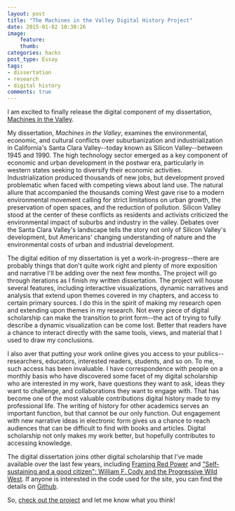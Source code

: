 ```yaml
---
layout: post
title: "The Machines in the Valley Digital History Project"
date: 2015-01-02 10:30:26
image: 
    feature: 
    thumb: 
categories: hacks
post_type: Essay
tags:
- dissertation
- research
- digital history
comments: true
---
```


I am excited to finally release the digital component of my 
dissertation, [Machines in the Valley](http://dissertation.jasonheppler.org).

My dissertation, *Machines in the Valley*, examines the environmental, 
economic, and cultural conflicts over suburbanization and 
industrialization in California's Santa Clara Valley--today known as 
Silicon Valley--between 1945 and 1990. The high technology sector 
emerged as a key component of economic and urban development in the 
postwar era, particularly in western states seeking to diversify their 
economic activities.  Industrialization produced thousands of new jobs, 
but development proved problematic when faced with competing views about 
land use. The natural allure that accompanied the thousands coming West 
gave rise to a modern environmental movement calling for strict 
limitations on urban growth, the preservation of open spaces, and the 
reduction of pollution. Silicon Valley stood at the center of these 
conflicts as residents and activists criticized the environmental impact 
of suburbs and industry in the valley. Debates over the Santa Clara 
Valley's landscape tells the story not only of Silicon Valley's 
development, but Americans' changing understanding of nature and the 
environmental costs of urban and industrial development.

The digital edition of my dissertation is yet a work-in-progress--there 
are probably things that don't quite work right and plenty of more 
exposition and narrative I'll be adding over the next few months. 
The project will go through iterations as I finish my written dissertation. The 
project will house several features, including interactive 
visualizations, dynamic narratives and analysis that extend upon themes 
covered in my chapters, and access to certain primary sources. I do this 
in the spirit of making my research open and extending upon themes in my 
research. Not every piece of digital scholarship can make the transition 
to print form--the act of trying to fully describe a dynamic 
visualization can be come lost. Better that readers have a chance to 
interact directly with the same tools, views, and material that I used 
to draw my conclusions.

I also aver that putting your work online gives you access to your 
publics--researchers, educators, interested readers, students, and so 
on. To me, such access has been invaluable. I have correspondence with 
people on a monthly basis who have discovered some facet of my digital 
scholarship who are interested in my work, have questions they want to 
ask, ideas they want to challenge, and collaborations they want to 
engage with. That has become one of the most valuable contributions 
digital history made to my professional life. The writing of history for 
other academics serves an important function, but that cannot be our 
only function. Out engagement with new narrative ideas in electronic 
form gives us a chance to reach audiences that can be difficult to find 
with books and articles. Digital scholarship not only makes my work 
better, but hopefully contributes to accessing knowledge.

The digital dissertation joins other digital scholarship that I've made 
available over the last few years, including [Framing Red 
Power](http://framingredpower.org) and 
["Self-sustaining and a good citizen": William F. Cody and the 
Progressive Wild West](http://www.codystudies.org/showindians/). If 
anyone is interested in the code used for the site, you can find the 
details on [Github](http://github.com/hepplerj/machinesvalley/).

So, [check out the project](http://dissertation.jasonheppler.org) and 
let me know what you think!
